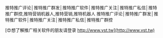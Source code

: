 推特推广评论│推特推广群发│推特推广软件│推特推广关注│推特推广私信│推特推广群控,推特营销机器人,推特营销,推特机器人
推特推广评论│推特推广群发│推特推广软件│推特推广关注│推特推广私信│推特推广群控

[😍想了解推广相关软件的朋友请登录 http://www.vst.tw](http://www.vst.tw)



